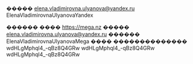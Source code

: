 �����
elena.vladimirovna.ulyanova@yandex.ru
ElenaVladimirovnaUlyanovaYandex

������ ����
https://mega.nz
�����
elena.vladimirovna.ulyanova@yandex.ru
������
ElenaVladimirovnaUlyanovaMega
���� ��������������
wdHLgMphql4_-qBz8Q4GRw
wdHLgMphql4_-qBz8Q4GRw
wdHLgMphql4_-qBz8Q4GRw